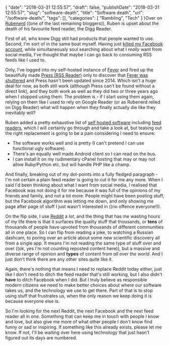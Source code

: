 {
    "date": "2018-03-31 12:55:57",
    "draft": false,
    "publishDate": "2018-03-31 12:55:57",
    "slug": "software-death",
    "title": "Software death",
    "url": "\/software-death\/",
    "tags": [],
    "categories": [
        "Rambling",
        "Tech"
    ]
}Over on [Rubenerd](https://rubenerd.com/goodbye-digg-reader/) ((one of
the last remaining bloggers)), Ruben is upset about the death of his
favourite feed reader, the Digg Reader.

First of all, who knew Digg still had products that people wanted to
use. Second, I'm sort of in the same boat myself. Having just [killed my
Facebook account](//the.geekorium.com.au/unfriendly/), while
simultaneously soul searching about what I *really* want from social
media, I've thought that maybe I can go back to consuming RSS feeds like
I used to.

Only, I've logged into my self-hosted instance of
[Fever](https://feedafever.com) and fired up the beautifully made [Press
(RSS
Reader)](https://play.google.com/store/apps/details?id=com.twentyfivesquares.press)
only to discover that [Fever was
shuttered](https://shauninman.com/archive/2016/12/24/goodbye_mint_goodbye_fever)
and Press hasn't been updated since 2014. Which isn't a huge deal for
now, as both still work (although Press can't be found without a direct
link), and they both work as well as they did two or three years ago
when I stopped using them. The problem is - if I start using them again,
relying on them like I used to rely on Google Reader (or as Rubenerd
relied on Digg Reader) what will happen when they finally actually die
like they inevitably will?

Ruben added a pretty exhaustive list of [self hosted
software](https://github.com/Kickball/awesome-selfhosted/blob/master/README.md)
including [feed
readers](https://github.com/Kickball/awesome-selfhosted/blob/master/README.md#feed-readers),
which I will certainly go through and take a look at, but teasing out
the right replacement is going to be a pain considering I need to
ensure:

-   The software works well and is pretty (I can't pretend I can use
    functional ugly software).
-   There's an equally well made Android client so I can read on
    the bus.
-   I can install it on my rudimentary cPanel hosting that may or may
    not allow Ruby/Python etc, but will handle PHP like a champ.

And finally, breaking out of my dot-points into a fully fledged
paragraph - I'm not certain a plain feed reader is going to cut it for
me any more. When I said I'd been thinking about what I want from social
media, I realised that Facebook was not doing it for me because it was
full of the opinions of my friends and family, and not a lot more.
People might have been posting stuff, but the Facebook algorithm was
letting me down, and only showing me page after page of stuff I just
wasn't interested in ((no offence everyone!)).

On the flip side, I use [Reddit](https://reddit.com) a *lot*, and the
thing that has me wasting hours of my life there is that it surfaces the
quality stuff that thousands, or **tens** of thousands of people have
upvoted from thousands of different communities all in one place. So I
can flip from reading a joke, to watching a Russian dashcam, to poring
over an article about some new scientific discovery all from a single
app. It means I'm not reading the same type of stuff over and over ((ok,
yes I'm not counting reposted content here)), but a massive and diverse
range of opinion and **types** of content from *all over the world*. And
I just don't think there are any other sites quite like it.

Again, there's nothing that means I need to replace Reddit today either,
just like I don't need to ditch the feed reader that's still working,
but I also didn't **have** to ditch Facebook when I did. But I truly
believe as responsible modern citizens we need to make better choices
about where our software takes us, and the technology we use to get
there. Part of that is to stop using stuff that frustrates us, when the
only reason we keep doing it is because everyone else is.

So I'm looking for the next Reddit, the next Facebook and the next feed
reader all in one. Something that can keep me in touch with people I
know and love, but also give me more of what other people I don't know
find funny or sad or inspiring. If something like this already exists,
please let me know. If not, I'll be waiting over here using technology
that just hasn't figured out its days are numbered.